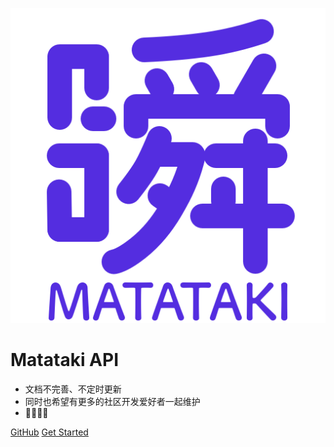 ![logo](./logo.png ':size=100')

# Matataki API
* 文档不完善、不定时更新
* 同时也希望有更多的社区开发爱好者一起维护
* 🍑🍑🍑🍑

[GitHub](https://xiaotiandada.github.io/matatakiApi)
[Get Started](#matatakiapi)

<!-- 背景图片 -->

<!-- ![](_media/bg.png) -->

<!-- 背景色 -->

<!-- ![color](#fff) -->